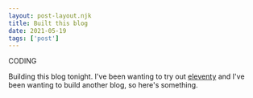 ```yaml
---
layout: post-layout.njk
title: Built this blog
date: 2021-05-19
tags: ['post']
---
```

<!-- Excerpt Start -->
CODING
<!-- Excerpt End -->

Building this blog tonight. I've been wanting to try out <a href="https://www.11ty.dev/" target="_blank">eleventy</a> and I've been wanting to build another blog, so here's something.
